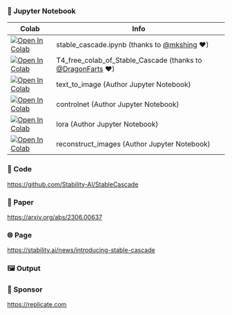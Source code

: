 
### 🍊 Jupyter Notebook

| Colab | Info
| --- | --- |
[![Open In Colab](https://colab.research.google.com/assets/colab-badge.svg)](https://colab.research.google.com/github/mkshing/notebooks/blob/main/stable_cascade.ipynb) | stable_cascade.ipynb (thanks to [@mkshing](https://github.com/mkshing/notebooks) ❤)
[![Open In Colab](https://colab.research.google.com/assets/colab-badge.svg)](https://colab.research.google.com/github/DragonFarts/Video-EZY/blob/main/T4_free_colab_of_Stable_Cascade.ipynb) | T4_free_colab_of_Stable_Cascade (thanks to [@DragonFarts](https://github.com/DragonFarts/Video-EZY) ❤)
[![Open In Colab](https://colab.research.google.com/assets/colab-badge.svg)](https://colab.research.google.com/github/Stability-AI/StableCascade/blob/master/inference/text_to_image.ipynb) | text_to_image (Author Jupyter Notebook)
[![Open In Colab](https://colab.research.google.com/assets/colab-badge.svg)](https://colab.research.google.com/github/Stability-AI/StableCascade/blob/master/inference/controlnet.ipynb) | controlnet (Author Jupyter Notebook)
[![Open In Colab](https://colab.research.google.com/assets/colab-badge.svg)](https://colab.research.google.com/github/Stability-AI/StableCascade/blob/master/inference/lora.ipynb) | lora (Author Jupyter Notebook)
[![Open In Colab](https://colab.research.google.com/assets/colab-badge.svg)](https://colab.research.google.com/github/Stability-AI/StableCascade/blob/master/inference/reconstruct_images.ipynb) | reconstruct_images (Author Jupyter Notebook)

### 🧬 Code
https://github.com/Stability-AI/StableCascade

### 📄 Paper
https://arxiv.org/abs/2306.00637

### 🌐 Page
https://stability.ai/news/introducing-stable-cascade

### 🖼 Output


### 🏢 Sponsor
https://replicate.com

